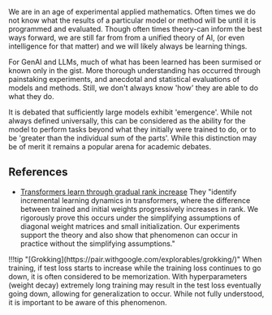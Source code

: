 We are in an age of experimental applied mathematics. Often times we do not know what the results of a particular model or method will be until it is programmed and evaluated. Though often times theory-can inform the best ways forward, we are still far from from a unified theory of AI, (or even intelligence for that matter) and we will likely always be learning things. 

For GenAI and LLMs, much of what has been learned has been surmised or known only in the gist. More thorough understanding has occurred through painstaking experiments, and anecdotal and statistical evaluations of models and methods. Still, we don't always know 'how' they are able to do what they do. 

It is debated that sufficiently large models exhibit 'emergence'. While not always defined universally, this can be considered as the ability for the model to perform tasks beyond what they initially were trained to do, or to be 'greater than the individual sum of the parts'. While this distinction may be of merit it remains a popular arena for academic debates. 


## References


- [Transformers learn through gradual rank increase](https://huggingface.co/papers/2306.07042) They "identify incremental learning dynamics in transformers, where the difference between trained and initial weights progressively increases in rank. We rigorously prove this occurs under the simplifying assumptions of diagonal weight matrices and small initialization. Our experiments support the theory and also show that phenomenon can occur in practice without the simplifying assumptions."

<div class=markdown>
  !!!tip "[Grokking](https://pair.withgoogle.com/explorables/grokking/)"
      When training, if test loss starts to increase while the training loss continues to go down, it is often considered to be memorization. With hyperparameters (weight decay) extremely long training may result in the test loss eventually going down, allowing for generalization to occur. While not fully understood, it is important to be aware of this phenomenon. 
</div>
